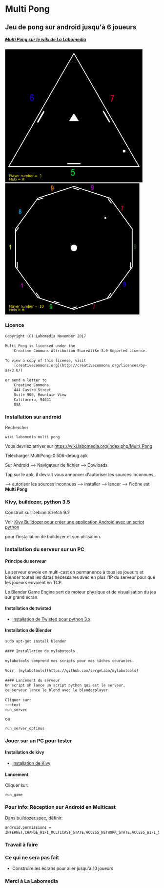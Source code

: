 # Multi Pong

## Jeu de pong sur android jusqu'à 6 joueurs


##### [Multi Pong sur le wiki de La Labomedia](https://wiki.labomedia.org/index.php/Kivy_Multi_Pong)

![3 joueurs](/images/Mpff_02.png)
![10joueurs](/images/10players.png)

### Licence

~~~text
Copyright (C) Labomedia November 2017

Multi Pong is licensed under the
    Creative Commons Attribution-ShareAlike 3.0 Unported License.

To view a copy of this license, visit
    [creativecommons.org](http://creativecommons.org/licenses/by-sa/3.0/)

or send a letter to
    Creative Commons
    444 Castro Street
    Suite 900, Mountain View
    California, 94041
    USA
~~~

### Installation sur android
Rechercher 
~~~text
wiki labomedia multi pong
~~~

Vous devriez arriver sur https://wiki.labomedia.org/index.php/Multi_Pong

Télécharger MultiPong-0.506-debug.apk

Sur Android --> Navigateur de fichier --> Dowloads

Tap sur le apk, il devrait vous annoncer d'autoriser les sources inconnues,

--> autoriser les sources inconnues
--> installer
--> lancer
--> l'icône est **Multi Pong**

### Kivy, buildozer, python 3.5

Construit sur Debian Stretch 9.2

Voir [Kivy Buildozer pour créer une application Android avec un script python](https://wiki.labomedia.org/index.php/Kivy_Buildozer_pour_cr%C3%A9er_une_application_Android_avec_un_script_python)

pour l'installation de buildozer et son utilisation.

### Installation du serveur sur un PC

#### Principe du serveur

Le serveur envoie en multi-cast en permanence à tous les joueurs et blender toutes les datas nécessaires avec en plus l'IP du serveur pour que les joueurs envoient en TCP.

Le Blender Game Engine sert de moteur physique et de visualisation du jeu sur grand écran.

#### Installation de twisted

* [Installation de Twisted pour python 3.x](https://wiki.labomedia.org/index.php/Installation_de_Twisted_pour_python_3.x)

#### Installation de Blender

~~~text
sudo apt-get install blender

#### Installation de mylabotools

mylabotools comprend mes scripts pour mes tâches courantes.

Voir  [mylabotools](https://github.com/sergeLabo/mylabotools)

#### Lancement du serveur
Un script sh lance un script python qui est le serveur,
ce serveur lance le blend avec le blenderplayer.

Cliquer sur:
~~~text
run_server
~~~
ou
~~~text
run_server_optimus
~~~

### Jouer sur un PC pour tester

#### Installation de kivy

* [Installation de Kivy](https://wiki.labomedia.org/index.php/2_Kivy:_Installation)

#### Lancement
Cliquer sur:

~~~text
run_game
~~~

### Pour info: Réception sur Android en Multicast
Dans buildozer.spec, définir:

~~~text
android.permissions = INTERNET,CHANGE_WIFI_MULTICAST_STATE,ACCESS_NETWORK_STATE,ACCESS_WIFI_STATE
~~~

### Travail à faire

### Ce qui ne sera pas fait

* Construire les écrans pour aller jusqu'à 10 joueurs

### Merci à La Labomedia
